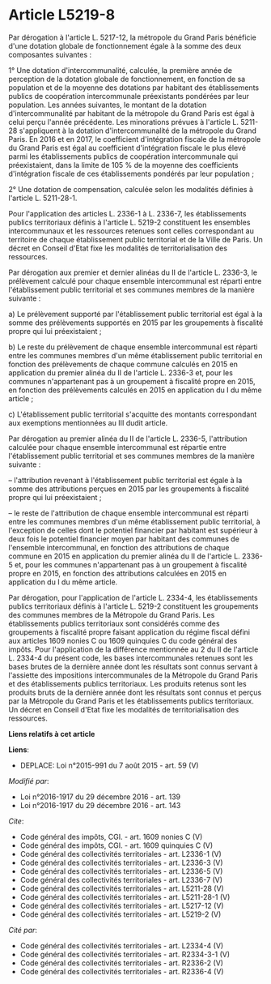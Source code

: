 # Article L5219-8

Par dérogation à l'article L. 5217-12, la métropole du Grand Paris bénéficie d'une dotation globale de fonctionnement égale à
la somme des deux composantes suivantes : 

1° Une dotation d'intercommunalité, calculée, la première année de perception de la dotation globale de fonctionnement, en
fonction de sa population et de la moyenne des dotations par habitant des établissements publics de coopération
intercommunale préexistants pondérées par leur population. Les années suivantes, le montant de la dotation d'intercommunalité
par habitant de la métropole du Grand Paris est égal à celui perçu l'année précédente. Les minorations prévues à l'article L.
5211-28 s'appliquent à la dotation d'intercommunalité de la métropole du Grand Paris. En 2016 et en 2017, le coefficient
d'intégration fiscale de la métropole du Grand Paris est égal au coefficient d'intégration fiscale le plus élevé parmi les
établissements publics de coopération intercommunale qui préexistaient, dans la limite de 105 % de la moyenne des
coefficients d'intégration fiscale de ces établissements pondérés par leur population ; 

2° Une dotation de compensation, calculée selon les modalités définies à l'article L. 5211-28-1. 

Pour l'application des articles L. 2336-1 à L. 2336-7, les établissements publics territoriaux définis à l'article L. 5219-2
constituent les ensembles intercommunaux et les ressources retenues sont celles correspondant au territoire de chaque
établissement public territorial et de la Ville de Paris. Un décret en Conseil d'Etat fixe les modalités de
territorialisation des ressources. 

Par dérogation aux premier et dernier alinéas du II de l'article L. 2336-3, le prélèvement calculé pour chaque ensemble
intercommunal est réparti entre l'établissement public territorial et ses communes membres de la manière suivante : 

a) Le prélèvement supporté par l'établissement public territorial est égal à la somme des prélèvements supportés en 2015 par
les groupements à fiscalité propre qui lui préexistaient ; 

b) Le reste du prélèvement de chaque ensemble intercommunal est réparti entre les communes membres d'un même établissement
public territorial en fonction des prélèvements de chaque commune calculés en 2015 en application du premier alinéa du II de
l'article L. 2336-3 et, pour les communes n'appartenant pas à un groupement à fiscalité propre en 2015, en fonction des
prélèvements calculés en 2015 en application du I du même article ; 

c) L'établissement public territorial s'acquitte des montants correspondant aux exemptions mentionnées au III dudit article. 

Par dérogation au premier alinéa du II de l'article L. 2336-5, l'attribution calculée pour chaque ensemble intercommunal est
répartie entre l'établissement public territorial et ses communes membres de la manière suivante : 

– l'attribution revenant à l'établissement public territorial est égale à la somme des attributions perçues en 2015 par les
groupements à fiscalité propre qui lui préexistaient ; 

– le reste de l'attribution de chaque ensemble intercommunal est réparti entre les communes membres d'un même établissement
public territorial, à l'exception de celles dont le potentiel financier par habitant est supérieur à deux fois le potentiel
financier moyen par habitant des communes de l'ensemble intercommunal, en fonction des attributions de chaque commune en 2015
en application du premier alinéa du II de l'article L. 2336-5 et, pour les communes n'appartenant pas à un groupement à
fiscalité propre en 2015, en fonction des attributions calculées en 2015 en application du I du même article. 

Par dérogation, pour l'application de l'article L. 2334-4, les établissements publics territoriaux définis à l'article L.
5219-2 constituent les groupements des communes membres de la Métropole du Grand Paris. Les établissements publics
territoriaux sont considérés comme des groupements à fiscalité propre faisant application du régime fiscal défini aux
articles 1609 nonies C ou 1609 quinquies C du code général des impôts. Pour l'application de la différence mentionnée au 2 du
II de l'article L. 2334-4 du présent code, les bases intercommunales retenues sont les bases brutes de la dernière année dont
les résultats sont connus servant à l'assiette des impositions intercommunales de la Métropole du Grand Paris et des
établissements publics territoriaux. Les produits retenus sont les produits bruts de la dernière année dont les résultats
sont connus et perçus par la Métropole du Grand Paris et les établissements publics territoriaux. Un décret en Conseil d'Etat
fixe les modalités de territorialisation des ressources.

**Liens relatifs à cet article**

**Liens**:

  - DEPLACE: Loi n°2015-991 du 7 août 2015 - art. 59 (V)

_Modifié par_:

  - Loi n°2016-1917 du 29 décembre 2016 - art. 139
  - Loi n°2016-1917 du 29 décembre 2016 - art. 143

_Cite_:

  - Code général des impôts, CGI. - art. 1609 nonies C (V)
  - Code général des impôts, CGI. - art. 1609 quinquies C (V)
  - Code général des collectivités territoriales - art. L2336-1 (V)
  - Code général des collectivités territoriales - art. L2336-3 (V)
  - Code général des collectivités territoriales - art. L2336-5 (V)
  - Code général des collectivités territoriales - art. L2336-7 (V)
  - Code général des collectivités territoriales - art. L5211-28 (V)
  - Code général des collectivités territoriales - art. L5211-28-1 (V)
  - Code général des collectivités territoriales - art. L5217-12 (V)
  - Code général des collectivités territoriales - art. L5219-2 (V)

_Cité par_:

  - Code général des collectivités territoriales - art. L2334-4 (V)
  - Code général des collectivités territoriales - art. R2334-3-1 (V)
  - Code général des collectivités territoriales - art. R2336-2 (V)
  - Code général des collectivités territoriales - art. R2336-4 (V)
